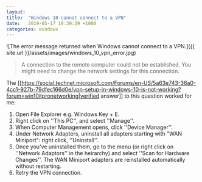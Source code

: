 ```yaml
---
layout: 
title:  "Windows 10 cannot connect to a VPN"
date:   2019-05-17 10:39:29 +1000
categories: windows
---
```


![The error message returned when Windows cannot connect to a VPN.]({{ site.url }}/assets/images/windows_10_vpn_error.jpg)

>A connection to the remote computer could not be established. You might need to change the network settings for this connection.

The [[https://social.technet.microsoft.com/Forums/en-US/5a63e743-36a0-4cc1-927b-79dfec166d0e/vpn-setup-in-windows-10-is-not-working?forum=win10itpronetworking|verified answer]] to this question worked for me:


1. Open File Explorer e.g. Windows Key + E.
2. Right click on ''This PC'', and select ''Manage''.
3. When Computer Management opens, click ''Device Manager''.
4. Under Network Adapters, uninstall all adapters starting with "WAN Miniport": right click, ''Uninstall''.
5. Once you've uninstalled them, go to the menu (or right click on ''Network Adaptors'' in the heirarchy) and select ''Scan for Hardware Changes''. The WAN Miniport adapters are reinstalled automatically without restarting.  
6. Retry the VPN connection.
